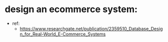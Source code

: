# design an ecommerce system:
* ref:
    + https://www.researchgate.net/publication/2359510_Database_Design_for_Real-World_E-Commerce_Systems